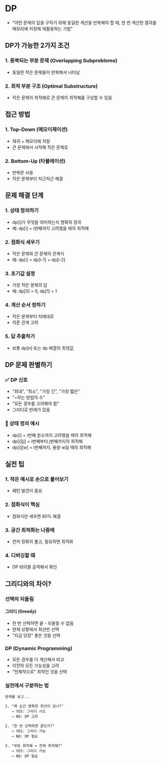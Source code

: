 # DP

- "어떤 문제의 답을 구하기 위해 동일한 계산을 반복해야 할 때, 한 번 계산한 결과를 메모리에 저장해 재활용하는 기법"

## DP가 가능한 2가지 조건

### 1. 중복되는 부분 문제 (Overlapping Subproblems)

- 동일한 작은 문제들이 반복해서 나타남

### 2. 최적 부분 구조 (Optimal Substructure)

- 작은 문제의 최적해로 큰 문제의 최적해를 구성할 수 있음

## 접근 방법

### 1. Top-Down (메모이제이션)

- 재귀 + 메모리에 저장
- 큰 문제에서 시작해 작은 문제로

### 2. Bottom-Up (타뷸레이션)

- 반복문 사용
- 작은 문제부터 차근차근 해결

## 문제 해결 단계
### 1. 상태 정의하기

- dp[i]가 무엇을 의미하는지 명확히 정의
- 예: dp[i] = i번째까지 고려했을 때의 최적해

### 2. 점화식 세우기

- 작은 문제와 큰 문제의 관계식
- 예: dp[i] = dp[i-1] + dp[i-2]

### 3. 초기값 설정

- 가장 작은 문제의 답
- 예: dp[0] = 0, dp[1] = 1

### 4. 계산 순서 정하기

- 작은 문제부터 차례대로
- 의존 관계 고려

### 5. 답 추출하기

- 보통 dp[n] 또는 dp 배열의 최댓값

## DP 문제 판별하기

### ✅ DP 신호

- "최대", "최소", "가장 긴", "가장 짧은"
- "~하는 방법의 수"
- "모든 경우를 고려해야 함"
- 그리디로 반례가 있음

### 📝 상태 정의 예시

- dp[i] = i번째 원소까지 고려했을 때의 최적해
- dp[i][j] = i번째부터 j번째까지의 최적해
- dp[i][w] = i번째까지, 용량 w일 때의 최적해

## 실전 팁

### 1. 작은 예시로 손으로 풀어보기

- 패턴 발견이 중요

### 2. 점화식이 핵심

- 점화식만 세우면 80% 해결

### 3. 공간 최적화는 나중에

- 먼저 정확히 풀고, 필요하면 최적화

### 4. 디버깅할 때

- DP 테이블 출력해서 확인

## 그리디와의 차이?

###  선택의 되돌림
#### 그리디 (Greedy)

- 한 번 선택하면 끝 - 되돌릴 수 없음
- 현재 상황에서 최선만 선택
- "지금 당장" 좋은 것을 선택

### DP (Dynamic Programming)

- 모든 경우를 다 계산해서 비교
- 이전의 모든 가능성을 고려
- "전체적으로" 최적인 것을 선택

### 실전에서 구분하는 법

```
문제를 보고...

1. "매 순간 명확한 최선이 있나?"
   → YES: 그리디 시도
   → NO: DP 고려

2. "한 번 선택하면 끝인가?"
   → YES: 그리디 가능
   → NO: DP 필요

3. "부분 최적해 = 전체 최적해?"
   → YES: 그리디 가능
   → NO: DP 필요
```
